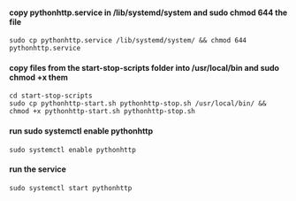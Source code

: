 
#### copy pythonhttp.service in /lib/systemd/system and sudo chmod 644 the file
```
sudo cp pythonhttp.service /lib/systemd/system/ && chmod 644 pythonhttp.service
```
#### copy files from the start-stop-scripts folder into /usr/local/bin and sudo chmod +x them
```
cd start-stop-scripts
sudo cp pythonhttp-start.sh pythonhttp-stop.sh /usr/local/bin/ && chmod +x pythonhttp-start.sh pythonhttp-stop.sh
```

#### run sudo systemctl enable pythonhttp
```
sudo systemctl enable pythonhttp
```
#### run the service
```
sudo systemctl start pythonhttp
```

